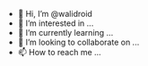 - 👋 Hi, I’m @walidroid
- 👀 I’m interested in ...
- 🌱 I’m currently learning ...
- 💞️ I’m looking to collaborate on ...
- 📫 How to reach me ...

<!---
walidroid/walidroid is a ✨ special ✨ repository because its `README.md` (this file) appears on your GitHub profile.
You can click the Preview link to take a look at your changes.
--->
